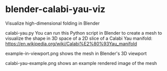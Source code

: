 # blender-calabi-yau-viz
Visualize high-dimensional folding in Blender

calabi-yau.py
You can run this Python script in Blender to create a mesh to visualize the shape in 3D space of a 2D slice of a Calabi Yau manifold:
https://en.wikipedia.org/wiki/Calabi%E2%80%93Yau_manifold

example-in-viewport.png
shows the mesh in Blender's 3D viewport

calabi-yau-example.png
shows an example rendered image of the mesh
